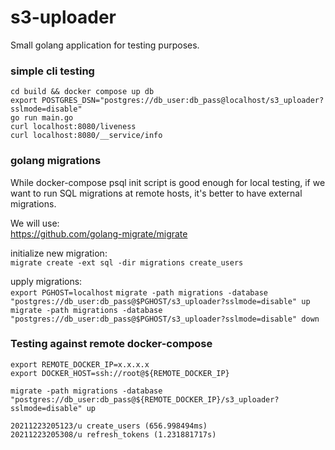 # s3-uploader

Small golang application for testing purposes.


### simple cli testing
`cd build && docker compose up db`  
`export POSTGRES_DSN="postgres://db_user:db_pass@localhost/s3_uploader?sslmode=disable"`  
`go run main.go`  
`curl localhost:8080/liveness`  
`curl localhost:8080/__service/info`  


### golang migrations
While docker-compose psql init script is good enough for local testing, if we want to run SQL migrations at remote hosts, it's better to have external migrations.  

We will use:  
https://github.com/golang-migrate/migrate  

initialize new migration:  
`migrate create -ext sql -dir migrations create_users`  

upply migrations:  
`export PGHOST=localhost`
`migrate -path migrations -database "postgres://db_user:db_pass@$PGHOST/s3_uploader?sslmode=disable" up`  
`migrate -path migrations -database "postgres://db_user:db_pass@$PGHOST/s3_uploader?sslmode=disable" down`  


### Testing against remote docker-compose
`export REMOTE_DOCKER_IP=x.x.x.x`  
`export DOCKER_HOST=ssh://root@${REMOTE_DOCKER_IP}`  

`migrate -path migrations -database "postgres://db_user:db_pass@${REMOTE_DOCKER_IP}/s3_uploader?sslmode=disable" up`  
```
20211223205123/u create_users (656.998494ms)
20211223205308/u refresh_tokens (1.231881717s)
```
